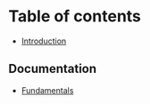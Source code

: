 # Table of contents

* [Introduction](README.md)

## Documentation

* [Fundamentals](documentation/fundamentals.md)
